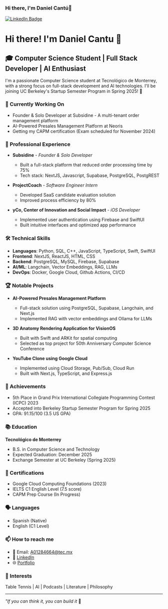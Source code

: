 ### Hi there, I'm Daniel Cantú👋

<div id="header" align="left">


<div id="badges" align="left">
  <a href="your-linkedin-URL">
    <img src="https://img.shields.io/badge/LinkedIn-blue?style=for-the-badge&logo=linkedin&logoColor=white" alt="LinkedIn Badge"/>
  </a>

  

# Hi there! I'm Daniel Cantu 👋

## 🎓 Computer Science Student | Full Stack Developer | AI Enthusiast

I'm a passionate Computer Science student at Tecnológico de Monterrey, with a strong focus on full-stack development and AI technologies. I'll be joining UC Berkeley's Startup Semester Program in Spring 2025! 🚀

### 🔭 Currently Working On
- Founder & Solo Developer at Subsidine - A multi-tenant order management platform
- AI-Powered Presales Management Platform at Neoris
- Getting my CAPM certification (Exam scheduled for November 2024)

### 💼 Professional Experience
- **Subsidine** - *Founder & Solo Developer*
  - Built a full-stack platform that reduced order processing time by 75%
  - Tech stack: NextJS, Javascript, Supabase, PostgreSQL, PostgREST
  
- **ProjectCoach** - *Software Engineer Intern*
  - Developed SaaS candidate evaluation solution
  - Improved process efficiency by 80%
  
- **yCo, Center of Innovation and Social Impact** - *iOS Developer*
  - Implemented user authentication using Firebase and SwiftUI
  - Built intuitive interfaces and optimized app performance

### 🛠️ Technical Skills
- **Languages**: Python, SQL, C++, JavaScript, TypeScript, Swift, SwiftUI
- **Frontend**: NextJS, ReactJS, HTML, CSS
- **Backend**: PostgreSQL, MySQL, Firebase, Supabase
- **AI/ML**: Langchain, Vector Embeddings, RAG, LLMs
- **DevOps**: Docker, Google Cloud, Github Actions, CI/CD

### 🏆 Notable Projects
- **AI-Powered Presales Management Platform**
  - Full-stack solution using PostgreSQL, Supabase, Langchain, and Next.js
  - Implemented RAG with vector embeddings and Ollama for LLMs

- **3D Anatomy Rendering Application for VisionOS**
  - Built with Swift and ARKit for spatial computing
  - Selected as top project for 50th Anniversary Computer Science Conference

- **YouTube Clone using Google Cloud**
  - Implemented using Cloud Storage, Pub/Sub, Cloud Run
  - Built with Next.js, TypeScript, and Express.js

### 🎯 Achievements
- 5th Place in Grand Prix International Collegiate Programming Contest (ICPC) 2023
- Accepted into Berkeley Startup Semester Program for Spring 2025
- GPA: 91.15/100 (3.5 US GPA)

### 📚 Education
**Tecnológico de Monterrey**
- B.S. in Computer Science and Technology
- Expected Graduation: December 2025
- Exchange Semester at UC Berkeley (Spring 2025)

### 🌟 Certifications
- Google Cloud Computing Foundations (2023)
- IELTS C1 English Level (7.5 score)
- CAPM Prep Course (In Progress)

### 🗣️ Languages
- Spanish (Native)
- English (C1 Level)

### 📫 How to reach me
- 📧 Email: A01284664@tec.mx
- 💼 [LinkedIn](https://www.linkedin.com/in/jos%C3%A9-daniel-cant%C3%BA-cant%C3%BA-8a5910242)
- 🌐 [Portfolio](https://endearing-toffee-de1f41.netlify.app/)

### 🎯 Interests
Table Tennis | AI | Podcasts | Literature | Philosophy

---
*"If you can think it, you can build it* 🚀
